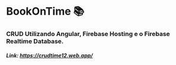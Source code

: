 # BookOnTime 📚 
### CRUD Utilizando Angular, Firebase Hosting e o Firebase Realtime Database.
##### Link: https://crudtime12.web.app/

